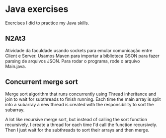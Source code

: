 # Java exercises

Exercises I did to practice my Java skills.

## N2At3

Atividade da faculdade usando sockets para emular comunicação entre Client e Server.
Usamos Maven para importar a biblioteca GSON para fazer parsing de arquivos JSON.
Para rodar o programa, rode o arquivo Main.java.

## Concurrent merge sort

Merge sort algorithm that runs concurrently using Thread inheritance and join to wait for subthreads to finish running. Each time the main array is split into a subarray a new thread is created with the responsibility to sort the subarray.

A lot like recursive merge sort, but instead of calling the sort function recursively, I create a thread for each time I'd call the function recursively. Then I just wait for the subthreads to sort their arrays and then merge.
